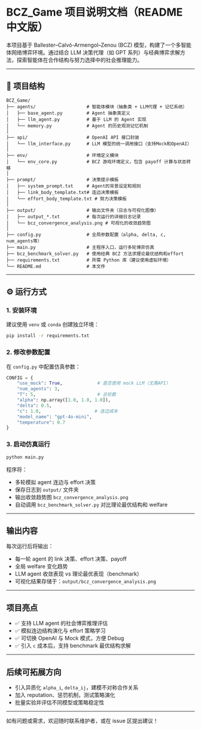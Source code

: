 # BCZ\_Game 项目说明文档（README 中文版）

本项目基于 Ballester–Calvó-Armengol–Zenou (BCZ) 模型，构建了一个多智能体网络博弈环境。通过结合 LLM 决策代理（如 GPT 系列）与经典博弈求解方法，探索智能体在合作结构与努力选择中的社会推理能力。

---

## 📁 项目结构

```
BCZ_Game/
├── agents/                   # 智能体模块（抽象类 + LLM代理 + 记忆系统）
│   ├── base_agent.py         # Agent 抽象类定义
│   ├── llm_agent.py          # 基于 LLM 的 Agent 实现
│   └── memory.py             # Agent 的历史观测记忆机制
│
├── api/                      # OpenAI API 接口封装
│   └── llm_interface.py      # LLM 模型的统一调用接口（支持Mock和OpenAI）
│
├── env/                      # 环境定义模块
│   └── env_core.py           # BCZ 游戏环境定义，包含 payoff 计算与状态转移
│
├── prompt/                   # 决策提示模板
│   ├── system_prompt.txt     # Agent的背景设定和规则
│   ├── link_body_template.txt# 连边决策模板
│   └── effort_body_template.txt # 努力决策模板
│
├── output/                   # 输出文件夹（日志与可视化图像）
│   ├── output_*.txt          # 每次运行的详细日志记录
│   └── bcz_convergence_analysis.png # 可视化的收敛趋势图
│
├── config.py                 # 全局参数配置（alpha, delta, c, num_agents等）
├── main.py                   # 主程序入口，运行多轮博弈仿真
├── bcz_benchmark_solver.py   # 使用经典 BCZ 方法求理论最优结构和effort
├── requirements.txt          # 所需 Python 库（建议使用虚拟环境）
└── README.md                 # 本文件
```

---

## ⚙️ 运行方式

### 1. 安装环境

建议使用 `venv` 或 `conda` 创建独立环境：

```bash
pip install -r requirements.txt
```

### 2. 修改参数配置

在 `config.py` 中配置仿真参数：

```python
CONFIG = {
    "use_mock": True,             # 是否使用 mock LLM（无需API）
    "num_agents": 3,
    "T": 5,                       # 总轮数
    "alpha": np.array([1.0, 1.0, 1.0]),
    "delta": 0.5,
    "c": 1.0,                    # 连边成本
    "model_name": "gpt-4o-mini",
    "temperature": 0.7
}
```

### 3. 启动仿真运行

```bash
python main.py
```

程序将：

* 多轮模拟 agent 连边与 effort 决策
* 保存日志到 `output/` 文件夹
* 输出收敛趋势图 `bcz_convergence_analysis.png`
* 自动调用 `bcz_benchmark_solver.py` 对比理论最优结构和 welfare

---

## 输出内容

每次运行后将输出：

* 每一轮 agent 的 link 决策、effort 决策、payoff
* 全局 welfare 变化趋势
* LLM agent 收敛表现 vs 理论最优表现（benchmark）
* 可视化结果存储于：`output/bcz_convergence_analysis.png`

---

## 项目亮点

* ✅ 支持 LLM agent 的社会博弈推理评估
* ✅ 模拟连边结构演化与 effort 策略学习
* ✅ 可切换 OpenAI 与 Mock 模式，方便 Debug
* ✅ 引入 `c` 成本后，支持 benchmark 最优结构求解

---

## 后续可拓展方向

* 引入异质化 `alpha_i`, `delta_ij`，建模不对称合作关系
* 加入 reputation、惩罚机制，测试策略演化
* 批量实验并评估不同模型或策略稳定性

---

如有问题或需求，欢迎随时联系维护者，或在 issue 区提出建议！
